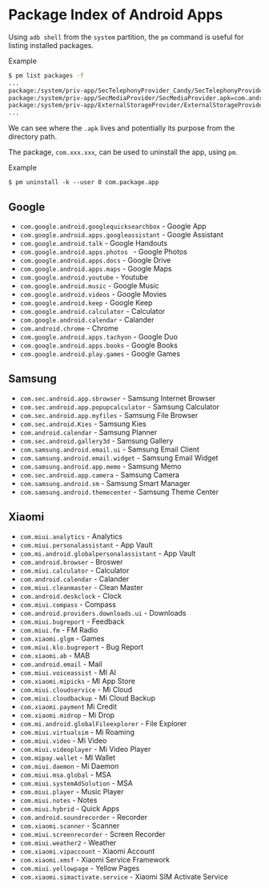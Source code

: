 # Package Index of Android Apps

Using `adb shell` from the `system` partition, the `pm` command is useful for listing installed packages.

Example
```bash
$ pm list packages -f
...
package:/system/priv-app/SecTelephonyProvider_Candy/SecTelephonyProvider_Candy.apk=com.android.providers.telephony
package:/system/priv-app/SecMediaProvider/SecMediaProvider.apk=com.android.providers.media
package:/system/priv-app/ExternalStorageProvider/ExternalStorageProvider.apk=com.android.externalstorage
...
```

We can see where the `.apk` lives and potentially its purpose from the directory path.

The package, `com.xxx.xxx`, can be used to uninstall the app, using `pm`.

Example
```
$ pm uninstall -k --user 0 com.package.app
```

## Google 

* `com.google.android.googlequicksearchbox` - Google App
* `com.google.android.apps.googleassistant` - Google Assistant
* `com.google.android.talk` - Google Handouts
* `com.google.android.apps.photos ` - Google Photos
* `com.google.android.apps.docs` - Google Drive
* `com.google.android.apps.maps` - Google Maps
* `com.google.android.youtube` - Youtube
* `com.google.android.music` - Google Music
* `com.google.android.videos` - Google Movies
* `com.google.android.keep` - Google Keep
* `com.google.android.calculator` - Calculator
* `com.google.android.calendar` - Calander
* `com.android.chrome` - Chrome
* `com.google.android.apps.tachyon` - Google Duo
* `com.google.android.apps.books` - Google Books
* `com.google.android.play.games` - Google Games

## Samsung

* `com.sec.android.app.sbrowser` - Samsung Internet Browser
* `com.sec.android.app.popupcalculator` - Samsung Calculator
* `com.sec.android.app.myfiles` - Samsung File Browser
* `com.sec.android.Kies` - Samsung Kies
* `com.android.calendar` - Samsung Planner
* `com.sec.android.gallery3d` - Samsung Gallery
* `com.samsung.android.email.ui` - Samsung Email Client
* `com.samsung.android.email.widget` - Samsung Email Widget
* `com.samsung.android.app.memo` - Samsung Memo
* `com.sec.android.app.camera` - Samsung Camera
* `com.samsung.android.sm` - Samsung Smart Manager
* `com.samsung.android.themecenter` - Samsung Theme Center

## Xiaomi

* `com.miui.analytics` - Analytics
* `com.miui.personalassistant` - App Vault
* `com.mi.android.globalpersonalassistant` - App Vault
* `com.android.browser` - Broswer
* `com.miui.calculator` - Calculator
* `com.android.calendar` - Calander
* `com.miui.cleanmaster` - Clean Master
* `com.android.deskclock` - Clock
* `com.miui.compass` - Compass
* `com.android.providers.downloads.ui` - Downloads
* `com.miui.bugreport` - Feedback
* `com.miui.fm` - FM Radio
* `com.xiaomi.glgm` - Games
* `com.miui.klo.bugreport` - Bug Report
* `com.xiaomi.ab` - MAB
* `com.android.email` - Mail
* `com.miui.voiceassist` - MI AI
* `com.xiaomi.mipicks` - MI App Store
* `com.miui.cloudservice` - Mi Cloud
* `com.miui.cloudbackup` - Mi Cloud Backup
* `com.xiaomi.payment` Mi Credit
* `com.xiaomi.midrop` - Mi Drop
* `com.mi.android.globalFileexplorer` - File Explorer
* `com.miui.virtualsim` - Mi Roaming
* `com.miui.video` - Mi Video
* `com.miui.videoplayer` - Mi Video Player
* `com.mipay.wallet` - MI Wallet
* `com.miui.daemon` - Mi Daemon
* `com.miui.msa.global` - MSA
* `com.miui.systemAdSolution` - MSA
* `com.miui.player` - Music Player
* `com.miui.notes` - Notes
* `com.miui.hybrid` - Quick Apps
* `com.android.soundrecorder` - Recorder
* `com.xiaomi.scanner` - Scanner
* `com.miui.screenrecorder` - Screen Recorder
* `com.miui.weather2` - Weather
* `com.xiaomi.vipaccount` - Xiaomi Account
* `com.xiaomi.xmsf` - Xiaomi Service Framework
* `com.miui.yellowpage` - Yellow Pages
* `com.xiaomi.simactivate.service` - Xiaomi SIM Activate Service